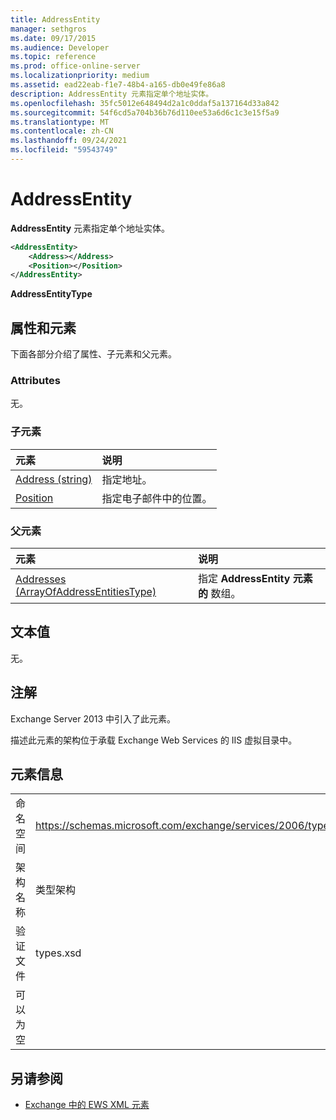 ```yaml
---
title: AddressEntity
manager: sethgros
ms.date: 09/17/2015
ms.audience: Developer
ms.topic: reference
ms.prod: office-online-server
ms.localizationpriority: medium
ms.assetid: ead22eab-f1e7-48b4-a165-db0e49fe86a8
description: AddressEntity 元素指定单个地址实体。
ms.openlocfilehash: 35fc5012e648494d2a1c0ddaf5a137164d33a842
ms.sourcegitcommit: 54f6cd5a704b36b76d110ee53a6d6c1c3e15f5a9
ms.translationtype: MT
ms.contentlocale: zh-CN
ms.lasthandoff: 09/24/2021
ms.locfileid: "59543749"
---
```

# <a name="addressentity"></a>AddressEntity

**AddressEntity** 元素指定单个地址实体。 
  
```XML
<AddressEntity>
    <Address></Address>
    <Position></Position>
</AddressEntity>
```

 **AddressEntityType**
## <a name="attributes-and-elements"></a>属性和元素

下面各部分介绍了属性、子元素和父元素。
  
### <a name="attributes"></a>Attributes

无。
  
### <a name="child-elements"></a>子元素

|**元素**|**说明**|
|:-----|:-----|
|[Address (string)](address-string.md) <br/> |指定地址。  <br/> |
|[Position](position.md) <br/> |指定电子邮件中的位置。  <br/> |
   
### <a name="parent-elements"></a>父元素

|**元素**|**说明**|
|:-----|:-----|
|[Addresses (ArrayOfAddressEntitiesType)](addresses-arrayofaddressentitiestype.md) <br/> |指定 **AddressEntity 元素的** 数组。  <br/> |
   
## <a name="text-value"></a>文本值

无。
  
## <a name="remarks"></a>注解

Exchange Server 2013 中引入了此元素。
  
描述此元素的架构位于承载 Exchange Web Services 的 IIS 虚拟目录中。
  
## <a name="element-information"></a>元素信息

|||
|:-----|:-----|
|命名空间  <br/> |https://schemas.microsoft.com/exchange/services/2006/types  <br/> |
|架构名称  <br/> |类型架构  <br/> |
|验证文件  <br/> |types.xsd  <br/> |
|可以为空  <br/> ||
   
## <a name="see-also"></a>另请参阅

- [Exchange 中的 EWS XML 元素](ews-xml-elements-in-exchange.md)

